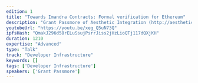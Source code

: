 ```yaml
---
edition: 1
title: "Towards Imandra Contracts: Formal verification for Ethereum"
description: "Grant Passmore of Aesthetic Integration (http://aestheticintegration.com/) presents on Imandra, the breakthrough artificial intelligence technology for ensuring financial algorithms are designed and implemented safely and fairly using formal verification."
youtubeUrl: "https://youtu.be/xeg_Q5uN73Q"
ipfsHash: "QmakJ296d58rELuSsujPsrrJiss2jHzLioQTj117dQXjKH"
duration: 1210
expertise: "Advanced"
type: "Talk"
track: "Developer Infrastructure"
keywords: []
tags: ['Developer Infrastructure']
speakers: ['Grant Passmore']
---
```

